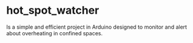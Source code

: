 # hot_spot_watcher
Is a simple and efficient project in Arduino designed to monitor and alert about overheating in confined spaces.
